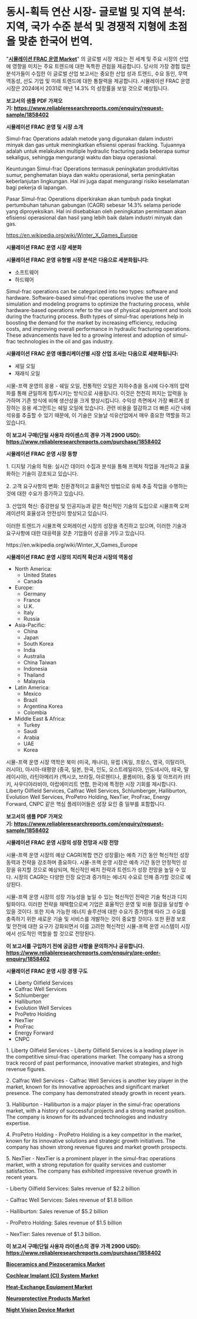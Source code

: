 <p><h1>동시-획득 연산 시장- 글로벌 및 지역 분석: 지역, 국가 수준 분석 및 경쟁적 지형에 초점을 맞춘 한국어 번역.</h1></p><p>"<strong><a href="https://www.reliableresearchreports.com/simul-frac-operations-r1858402">시뮬레이션 FRAC 운영 Market</a></strong>" 의 글로벌 시장 개요는 전 세계 및 주요 시장의 산업에 영향을 미치는 주요 트렌드에 대한 독특한 관점을 제공합니다. 당사의 가장 경험 많은 분석가들이 수집한 이 글로벌 산업 보고서는 중요한 산업 성과 트렌드, 수요 동인, 무역 역동성, 선도 기업 및 미래 트렌드에 대한 통찰력을 제공합니다. 시뮬레이션 FRAC 운영 시장은 2024에서 2031로 매년 14.3% 의 성장률을 보일 것으로 예상됩니다.</p>
<p><strong>보고서의 샘플 PDF 가져오기:&nbsp;<a href="https://www.reliableresearchreports.com/enquiry/request-sample/1858402">https://www.reliableresearchreports.com/enquiry/request-sample/1858402</a></strong></p>
<p><strong>시뮬레이션 FRAC 운영 및 시장 소개</strong></p>
<p><p>Simul-frac Operations adalah metode yang digunakan dalam industri minyak dan gas untuk meningkatkan efisiensi operasi fracking. Tujuannya adalah untuk melakukan multiple hydraulic fracturing pada beberapa sumur sekaligus, sehingga mengurangi waktu dan biaya operasional.</p><p>Keuntungan Simul-frac Operations termasuk peningkatan produktivitas sumur, penghematan biaya dan waktu operasional, serta peningkatan keberlanjutan lingkungan. Hal ini juga dapat mengurangi risiko keselamatan bagi pekerja di lapangan.</p><p>Pasar Simul-frac Operations diperkirakan akan tumbuh pada tingkat pertumbuhan tahunan gabungan (CAGR) sebesar 14.3% selama periode yang diproyeksikan. Hal ini disebabkan oleh peningkatan permintaan akan efisiensi operasional dan hasil yang lebih baik dalam industri minyak dan gas.</p></p>
<p><a href="https://en.wikipedia.org/wiki/Winter_X_Games_Europe">https://en.wikipedia.org/wiki/Winter_X_Games_Europe</a></p>
<p><strong>시뮬레이션 FRAC 운영 시장 세분화</strong></p>
<p><strong>시뮬레이션 FRAC 운영 유형별 시장 분석은 다음으로 세분화됩니다:</strong></p>
<p><ul><li>소프트웨어</li><li>하드웨어</li></ul></p>
<p><p>Simul-frac operations can be categorized into two types: software and hardware. Software-based simul-frac operations involve the use of simulation and modeling programs to optimize the fracturing process, while hardware-based operations refer to the use of physical equipment and tools during the fracturing process. Both types of simul-frac operations help in boosting the demand for the market by increasing efficiency, reducing costs, and improving overall performance in hydraulic fracturing operations. These advancements have led to a growing interest and adoption of simul-frac technologies in the oil and gas industry.</p></p>
<p><strong>시뮬레이션 FRAC 운영 애플리케이션별 시장 산업 조사는 다음으로 세분화됩니다:</strong></p>
<p><ul><li>셰일 오일</li><li>재래식 오일</li></ul></p>
<p><p>시물-프랙 운영의 응용 - 쉐일 오일, 전통적인 오일은 지하수층을 동시에 다수개의 압력파를 통해 균일하게 침투시키는 방식으로 사용됩니다. 이것은 천천히 퍼지는 압력을 능가하며 기존 방식에 비해 생산성을 크게 향상시킵니다. 수익성 측면에서 가장 빠르게 성장하는 응용 세그먼트는 쉐일 오일에 있습니다. 관련 비용을 절감하고 더 빠른 시간 내에 석유를 추출할 수 있기 때문에, 이 기술은 오늘날 석유산업에서 매우 중요한 역할을 하고 있습니다.</p></p>
<p><strong>이 보고서 구매(단일 사용자 라이센스의 경우 가격 2900 USD): <a href="https://www.reliableresearchreports.com/purchase/1858402">https://www.reliableresearchreports.com/purchase/1858402</a></strong></p>
<p><strong>시뮬레이션 FRAC 운영 시장 동향</strong></p>
<p><p>1. 디지털 기술의 적용: 실시간 데이터 수집과 분석을 통해 프렉처 작업을 개선하고 효율화하는 기술이 강조되고 있습니다.</p><p>2. 고객 요구사항의 변화: 친환경적이고 효율적인 방법으로 유체 추출 작업을 수행하는 것에 대한 수요가 증가하고 있습니다.</p><p>3. 산업의 혁신: 증강현실 및 인공지능과 같은 혁신적인 기술의 도입으로 시뮬프랙 오퍼레이션의 효율성과 안전성이 향상되고 있습니다.</p><p>이러한 트렌드가 시뮬프랙 오퍼레이션 시장의 성장을 촉진하고 있으며, 이러한 기술과 요구사항에 대한 대응력을 갖춘 기업들이 성공을 거두고 있습니다.</p></p>
<p>https://en.wikipedia.org/wiki/Winter_X_Games_Europe</p>
<p><strong>시뮬레이션 FRAC 운영 시장의 지리적 확산과 시장의 역동성</strong></p>
<p><ul>
    <li>
        North America:
        <ul>
            <li>United States</li>
            <li>Canada</li>
        </ul>
    </li>
    <li>
        Europe:
        <ul>
            <li>Germany</li>
            <li>France</li>
            <li>U.K.</li>
            <li>Italy</li>
            <li>Russia</li>
        </ul>
    </li>
    <li>
        Asia-Pacific:
        <ul>
            <li>China</li>
            <li>Japan</li>
            <li>South Korea</li>
            <li>India</li>
            <li>Australia</li>
            <li>China Taiwan</li>
            <li>Indonesia</li>
            <li>Thailand</li>
            <li>Malaysia</li>
        </ul>
    </li>
    <li>
        Latin America:
        <ul>
            <li>Mexico</li>
            <li>Brazil</li>
            <li>Argentina Korea</li>
            <li>Colombia</li>
        </ul>
    </li>
    <li>
        Middle East & Africa:
        <ul>
            <li>Turkey</li>
            <li>Saudi</li>
            <li>Arabia</li>
            <li>UAE</li>
            <li>Korea</li>
        </ul>
    </li>
    </ul></p>
<p><p>시뮬-프랙 운영 시장 역학은 북미 (미국, 캐나다), 유럽 (독일, 프랑스, 영국, 이탈리아, 러시아), 아시아-태평양 (중국, 일본, 한국, 인도, 오스트레일리아, 인도네시아, 태국, 말레이시아), 라틴아메리카 (멕시코, 브라질, 아르헨티나, 콜롬비아), 중동 및 아프리카 (터키, 사우디아라비아, 아랍에미리트 연합, 한국)에 특정한 시장 기회를 제시합니다. Liberty Oilfield Services, Calfrac Well Services, Schlumberger, Halliburton, Evolution Well Services, ProPetro Holding, NexTier, ProFrac, Energy Forward, CNPC 같은 핵심 플레이어들은 성장 요인 중 일부를 포함합니다.</p></p>
<p><strong>보고서의 샘플 PDF 가져오기:&nbsp;<a href="https://www.reliableresearchreports.com/enquiry/request-sample/1858402">https://www.reliableresearchreports.com/enquiry/request-sample/1858402</a></strong></p>
<p><strong>시뮬레이션 FRAC 운영 시장의 성장 전망과 시장 전망</strong></p>
<p><p>시뮬-프랙 운영 시장의 예상 CAGR(복합 연간 성장률)는 예측 기간 동안 혁신적인 성장 동력과 전략을 강조하며 중요하다. 시뮬-프랙 운영 시장은 예측 기간 동안 안정적인 성장을 유지할 것으로 예상되며, 혁신적인 배치 전략과 트렌드가 성장 전망을 높일 수 있다. 시장의 CAGR는 다양한 인장 요인과 증가하는 에너지 수요로 인해 증가할 것으로 예상된다.</p><p>시뮬-프랙 운영 시장의 성장 가능성을 높일 수 있는 혁신적인 전략은 기술 혁신과 디지털화이다. 이러한 전략을 채택함으로써 기업은 효율적인 운영 및 비용 절감을 달성할 수 있을 것이다. 또한 지속 가능한 에너지 솔루션에 대한 수요가 증가함에 따라 그 수요를 충족하기 위한 새로운 기술 및 서비스를 개발하는 것이 중요할 것이다. 또한 환경 보호 및 안전에 대한 요구가 강화되면서 이를 고려한 혁신적인 시뮬-프랙 운영 시스템이 시장에서 선도적인 역할을 할 것으로 전망된다.</p></p>
<p><strong>이 보고서를 구입하기 전에 궁금한 사항을 문의하거나 공유합니다. <a href="https://www.reliableresearchreports.com/enquiry/pre-order-enquiry/1858402">https://www.reliableresearchreports.com/enquiry/pre-order-enquiry/1858402</a></strong></p>
<p><strong>시뮬레이션 FRAC 운영 시장 경쟁 구도</strong></p>
<p><ul><li>Liberty Oilfield Services</li><li>Calfrac Well Services</li><li>Schlumberger</li><li>Halliburton</li><li>Evolution Well Services</li><li>ProPetro Holding</li><li>NexTier</li><li>ProFrac</li><li>Energy Forward</li><li>CNPC</li></ul></p>
<p><p>1. Liberty Oilfield Services - Liberty Oilfield Services is a leading player in the competitive simul-frac operations market. The company has a strong track record of past performance, innovative market strategies, and high revenue figures.</p><p>2. Calfrac Well Services - Calfrac Well Services is another key player in the market, known for its innovative approaches and significant market presence. The company has demonstrated steady growth in recent years.</p><p>3. Halliburton - Halliburton is a major player in the simul-frac operations market, with a history of successful projects and a strong market position. The company is known for its advanced technologies and industry expertise.</p><p>4. ProPetro Holding - ProPetro Holding is a key competitor in the market, known for its innovative solutions and strategic growth initiatives. The company has shown strong revenue figures and market growth prospects.</p><p>5. NexTier - NexTier is a prominent player in the simul-frac operations market, with a strong reputation for quality services and customer satisfaction. The company has exhibited impressive revenue growth in recent years.</p><p>- Liberty Oilfield Services: Sales revenue of $2.2 billion</p><p>- Calfrac Well Services: Sales revenue of $1.8 billion</p><p>- Halliburton: Sales revenue of $5.2 billion</p><p>- ProPetro Holding: Sales revenue of $1.5 billion</p><p>- NexTier: Sales revenue of $1.3 billion.</p></p>
<p><strong>이 보고서 구매(단일 사용자 라이센스의 경우 가격 2900 USD): <a href="https://www.reliableresearchreports.com/purchase/1858402">https://www.reliableresearchreports.com/purchase/1858402</a></strong></p>
<p><strong><p><a href="https://issuu.com/reportprime-2/docs/bioceramics-and-piezoceramics-marke_088e014552e1e2">Bioceramics and Piezoceramics Market</a></p><p><a href="https://github.com/arionmp/Market-Research-Report-List-5/blob/main/cochlear-implant-ci-system-market.md">Cochlear Implant (CI) System Market</a></p><p><a href="https://issuu.com/reportprime-2/docs/heat-exchange-equipment-market-size_c24021ca02f7dc">Heat-Exchange Equipment Market</a></p><p><a href="https://www.linkedin.com/pulse/neuroprotective-products-industry-forecast-market-shifts-ugr1e?trackingId=WDpHpY2kQQ2zhvZf5iSCJw%3D%3D">Neuroprotective Products Market</a></p><p><a href="https://github.com/luckyshygirl/Market-Research-Report-List-6/blob/main/night-vision-device-market.md">Night Vision Device Market</a></p></strong></p>
<p></p>